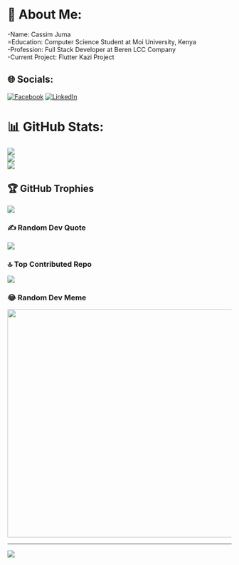 # 💫 About Me:
-Name: Cassim Juma<br>=Education: Computer Science Student at Moi University, Kenya<br>-Profession: Full Stack Developer at Beren LCC Company<br>-Current Project: Flutter Kazi Project


## 🌐 Socials:
[![Facebook](https://img.shields.io/badge/Facebook-%231877F2.svg?logo=Facebook&logoColor=white)](https://facebook.com/cassim.juma.372) [![LinkedIn](https://img.shields.io/badge/LinkedIn-%230077B5.svg?logo=linkedin&logoColor=white)](https://linkedin.com/in/cassim-hamisi-829011256) 

# 📊 GitHub Stats:
![](https://github-readme-stats.vercel.app/api?username=cassimHamisi&theme=dark&hide_border=false&include_all_commits=false&count_private=false)<br/>
![](https://github-readme-streak-stats.herokuapp.com/?user=cassimHamisi&theme=dark&hide_border=false)<br/>
![](https://github-readme-stats.vercel.app/api/top-langs/?username=cassimHamisi&theme=dark&hide_border=false&include_all_commits=false&count_private=false&layout=compact)

## 🏆 GitHub Trophies
![](https://github-profile-trophy.vercel.app/?username=cassimHamisi&theme=radical&no-frame=false&no-bg=true&margin-w=4)

### ✍️ Random Dev Quote
![](https://quotes-github-readme.vercel.app/api?type=horizontal&theme=radical)

### 🔝 Top Contributed Repo
![](https://github-contributor-stats.vercel.app/api?username=cassimHamisi&limit=5&theme=dark&combine_all_yearly_contributions=true)

### 😂 Random Dev Meme
<img src="https://rm.up.railway.app/" width="512px"/>

---
[![](https://visitcount.itsvg.in/api?id=cassimHamisi&icon=0&color=0)](https://visitcount.itsvg.in)

<!-- Proudly created with GPRM ( https://gprm.itsvg.in ) -->

